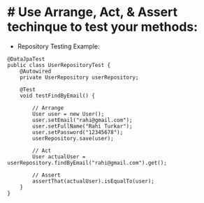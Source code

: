 # # Use Arrange, Act, & Assert techinque to test your methods:
+ Repository Testing Example:
```
@DataJpaTest
public class UserRepositoryTest {
    @Autowired
    private UserRepository userRepository;

    @Test
    void testFindByEmail() {
        
        // Arrange
        User user = new User();
        user.setEmail("rahi@gmail.com");
        user.setFullName("Rahi Turkar");
        user.setPassword("12345678");
        userRepository.save(user);

        // Act
        User actualUser = userRepository.findByEmail("rahi@gmail.com").get();

        // Assert
        assertThat(actualUser).isEqualTo(user);
    }
}
```